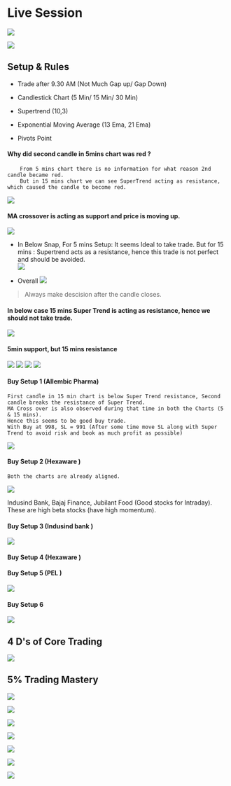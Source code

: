 # Live Session

![](../files/033-live.png)

![](../files/034-live.png)

Setup & Rules
---------------
- Trade after 9.30 AM
(Not Much Gap up/ Gap Down)

- Candlestick Chart
	(5 Min/ 15 Min/ 30 Min)
	
- Supertrend (10,3)

- Exponential Moving Average
	(13 Ema, 21 Ema)
	
- Pivots Point

#### Why did second candle in 5mins chart was red ?
		From 5 mins chart there is no information for what reason 2nd candle became red.
		But in 15 mins chart we can see SuperTrend acting as resistance, which caused the candle to become red.
![](../files/035-live.png)

#### MA crossover is acting as support and price is moving up.
![](../files/036-live.png)



* In Below Snap, 
	For 5 mins Setup: It seems Ideal to take trade.
	But for 15 mins : Supertrend acts as a resistance, hence this trade is not perfect and should be avoided.	
![](../files/037-live.png)

* Overall
![](../files/038-live.png)

> Always make descision after the candle closes.

#### In below case 15 mins Super Trend is acting as resistance, hence we should not take trade.
![](../files/039-live.png)


#### 5min support, but 15 mins resistance
![](../files/039-live.png)
![](../files/040-live.png)
![](../files/041-live.png)
![](../files/042-live.png)


#### Buy Setup 1 (Allembic Pharma)
	First candle in 15 min chart is below Super Trend resistance, Second candle breaks the resistance of Super Trend. 
	MA Cross over is also observed during that time in both the Charts (5 & 15 mins).
	Hence this seems to be good buy trade.
	With Buy at 998, SL = 991 (After some time move SL along with Super Trend to avoid risk and book as much profit as possible)
![](../files/043-live.png)

#### Buy Setup 2 (Hexaware )
	Both the charts are already aligned. 
![](../files/044-live.png)

Indusind Bank, Bajaj Finance, Jubilant Food (Good stocks for Intraday). These are high beta stocks (have high momentum).

#### Buy Setup 3 (Indusind bank )
![](../files/047-live.png)

#### Buy Setup 4 (Hexaware )

#### Buy Setup 5 (PEL )
![](../files/045-live.png)

#### Buy Setup 6
![](../files/046-live.png)


4 D's of Core Trading
----------------------
![](../files/048-live.png)


5% Trading Mastery
----------------------
![](../files/049-live.png)

![](../files/050-live.png)

![](../files/051-live.png)

![](../files/052-live.png)

![](../files/053-live.png)

![](../files/054-live.png)

![](../files/055-live.png)


